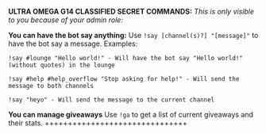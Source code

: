 **ULTRA OMEGA G14 CLASSIFIED SECRET COMMANDS:**
*This is only visible to you because of your admin role:*

**You can have the bot say anything:**
Use `!say [channel(s)?] "[message]"` to have the bot say a message. Examples:
```
!say #lounge "Hello world!" - Will have the bot say "Hello world!" (without quotes) in the lounge

!say #help #help_overflow "Stop asking for help!" - Will send the message to both channels

!say "heyo" - Will send the message to the current channel
```

**You can manage giveaways**
Use `!ga` to get a list of current giveaways and their stats.
+++++++++++++++++++++++++++++++
